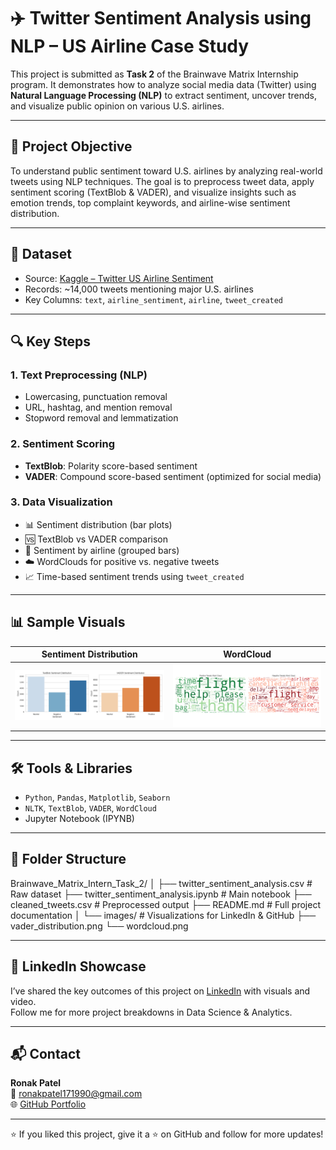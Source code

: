 # ✈️ Twitter Sentiment Analysis using NLP – US Airline Case Study

This project is submitted as **Task 2** of the Brainwave Matrix Internship program. It demonstrates how to analyze social media data (Twitter) using **Natural Language Processing (NLP)** to extract sentiment, uncover trends, and visualize public opinion on various U.S. airlines.

---

## 📌 Project Objective

To understand public sentiment toward U.S. airlines by analyzing real-world tweets using NLP techniques. The goal is to preprocess tweet data, apply sentiment scoring (TextBlob & VADER), and visualize insights such as emotion trends, top complaint keywords, and airline-wise sentiment distribution.

---

## 📁 Dataset

- Source: [Kaggle – Twitter US Airline Sentiment](https://www.kaggle.com/datasets/crowdflower/twitter-airline-sentiment)
- Records: ~14,000 tweets mentioning major U.S. airlines
- Key Columns: `text`, `airline_sentiment`, `airline`, `tweet_created`

---

## 🔍 Key Steps

### 1. Text Preprocessing (NLP)
- Lowercasing, punctuation removal
- URL, hashtag, and mention removal
- Stopword removal and lemmatization

### 2. Sentiment Scoring
- **TextBlob**: Polarity score-based sentiment
- **VADER**: Compound score-based sentiment (optimized for social media)

### 3. Data Visualization
- 📊 Sentiment distribution (bar plots)
- 🆚 TextBlob vs VADER comparison
- 🧠 Sentiment by airline (grouped bars)
- ☁️ WordClouds for positive vs. negative tweets
- 📈 Time-based sentiment trends using `tweet_created`

---

## 📊 Sample Visuals

| Sentiment Distribution | WordCloud |
|------------------------|-----------|
| ![Sentiment Count](images/vader_distribution.png) | ![WordCloud](images/wordcloud.png) |

---

## 🛠️ Tools & Libraries

- `Python`, `Pandas`, `Matplotlib`, `Seaborn`
- `NLTK`, `TextBlob`, `VADER`, `WordCloud`
- Jupyter Notebook (IPYNB)

---

## 📂 Folder Structure

Brainwave_Matrix_Intern_Task_2/
│
├── twitter_sentiment_analysis.csv           # Raw dataset
├── twitter_sentiment_analysis.ipynb         # Main notebook
├── cleaned_tweets.csv                       # Preprocessed output
├── README.md                                # Full project documentation
│
└── images/                                  # Visualizations for LinkedIn & GitHub
    ├── vader_distribution.png
    └── wordcloud.png


---

## 📢 LinkedIn Showcase

I’ve shared the key outcomes of this project on [LinkedIn](https://www.linkedin.com/in/ronak-patel1790) with visuals and video.  
Follow me for more project breakdowns in Data Science & Analytics.

---

## 📬 Contact

**Ronak Patel**  
📧 ronakpatel171990@gmail.com  
🌐 [GitHub Portfolio](https://github.com/ronak171990)

---

⭐ If you liked this project, give it a ⭐️ on GitHub and follow for more updates!
